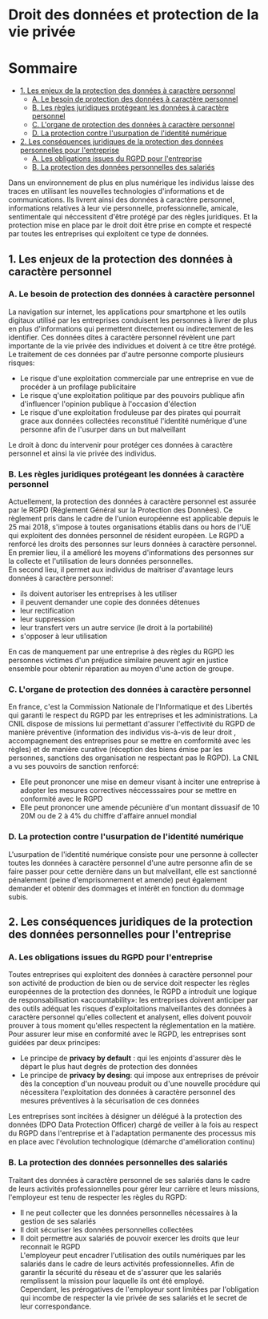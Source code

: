 # Droit des données et protection de la vie privée

# Sommaire
* [1. Les enjeux de la protection des données à caractère personnel](#1-les-enjeux-de-la-protection-des-données-à-caractère-personnel)
	* [A. Le besoin de protection des données à caractère personnel](#a-le-besoin-de-protection-des-données-à-caractère-personnel)
	* [B. Les règles juridiques protégeant les données à caractère personnel](#b-les-règles-juridiques-protégeant-les-données-à-caractère-personnel)
	* [C. L'organe de protection des données à caractère personnel](#c-lorgane-de-protection-des-données-à-caractère-personnel)
	* [D. La protection contre l'usurpation de l'identité numérique](#d-la-protection-contre-lusurpation-de-lidentité-numérique)
* [2. Les conséquences juridiques de la protection des données personnelles pour l'entreprise](#2-les-conséquences-juridiques-de-la-protection-des-données-personnelles-pour-lentreprise)
	* [A. Les obligations issues du RGPD pour l'entreprise](#a-les-obligations-issues-du-rgpd-pour-lentreprise)
	* [B. La protection des données personnelles des salariés](#b-la-protection-des-données-personnelles-des-salariés)

Dans un environnement de plus en plus numérique les individus laisse des traces en utilisant les nouvelles technologies d'informations et de 
communications. Ils livrent ainsi des données à caractère personnel, informations relatives à leur vie personnelle, professionnelle, amicale, 
sentimentale qui néccessitent d'être protégé par des règles juridiques. Et la protection mise en place par le droit doit être prise en compte et 
respecté par toutes les entreprises qui exploitent ce type de données.

## 1. Les enjeux de la protection des données à caractère personnel

### A. Le besoin de protection des données à caractère personnel

La navigation sur internet, les applications pour smartphone et les outils digitaux utilisé par les entreprises conduisent les personnes à livrer de 
plus en plus d'informations qui permettent directement ou indirectement de les identifier. Ces données dites à caractère personnel révèlent une part 
importante de la vie privée des individues et doivent à ce titre être protégé. Le traitement de ces données par d'autre personne comporte plusieurs 
risques:
* Le risque d'une exploitation commerciale par une entreprise en vue de procéder à un profilage publicitaire
* Le risque q'une exploitation politique par des pouvoirs publique afin d'influencer l'opinion publique à l'occasion d'élection
* Le risque d'une exploitation froduleuse par des pirates qui pourrait grace aux données collectées reconstitué l'identité numérique d'une personne 
afin de l'usurper dans un but malveillant

Le droit à donc du intervenir pour protéger ces données à caractère personnel et ainsi la vie privée des individus.

### B. Les règles juridiques protégeant les données à caractère personnel

Actuellement, la protection des données à caractère personnel est assurée par le RGPD (Réglement Général sur la Protection des Données). Ce règlement 
pris dans le cadre de l'union européenne est applicable depuis le 25 mai 2018, s'impose à toutes organisations établis dans ou hors de l'UE qui 
exploitent des données personnel de résident européen. Le RGPD a renforcé les droits des personnes sur leurs données à caractère personnel.  
En premier lieu, il a amélioré les moyens d'informations des personnes sur la collecte et l'utilisation de leurs données personnelles.  
En second lieu, il permet aux individus de maitriser d'avantage leurs données à caractère personnel:
* ils doivent autoriser les entreprises à les utiliser
* il peuvent demander une copie des données détenues
* leur rectification
* leur suppression
* leur transfert vers un autre service (le droit à la portabilité)
* s'opposer à leur utilisation

En cas de manquement par une entreprise à des règles du RGPD les personnes victimes d'un préjudice similaire peuvent agir en justice ensemble pour 
obtenir réparation au moyen d'une action de groupe.

### C. L'organe de protection des données à caractère personnel

En france, c'est la Commission Nationale de l'Informatique et des Libertés qui garanti le respect du RGPD par les entreprises et les administrations. 
La CNIL dispose de missions lui permettant d'assurer l'effectivité du RGPD de manière préventive (information des individus vis-à-vis de leur droit 
, accompagnement des entreprises pour se mettre en comformité avec les règles) et de manière curative (réception des biens émise par les personnes, 
sanctions des organisation ne respectant pas le RGPD). La CNIL a vu ses pouvoirs de sanction renforcé:
* Elle peut prononcer une mise en demeur visant à inciter une entreprise à adopter les mesures correctives néccesssaires pour se mettre en conformité 
avec le RGPD
* Elle peut prononcer une amende pécunière d'un montant dissuasif de 10 20M ou de 2 à 4% du chiffre d'affaire annuel mondial

### D. La protection contre l'usurpation de l'identité numérique

L'usurpation de l'identité numérique consiste pour une personne à collecter toutes les données à caractère personnel d'une autre personne afin de se 
faire passer pour cette dernière dans un but malveillant, elle est sanctionné pénalement (peine d'emprisonnement et amende) peut également demander et 
obtenir des dommages et intérêt en fonction du dommage subis.

## 2. Les conséquences juridiques de la protection des données personnelles pour l'entreprise

### A. Les obligations issues du RGPD pour l'entreprise

Toutes entreprises qui exploitent des données à caractère personnel pour son activité de production de bien ou de service doit respecter les règles 
européennes de la protection des données, le RGPD a introduit une logique de responsabilisation «accountability»: les entreprises doivent anticiper 
par des outils adéquat les risques d'exploitations malveillantes des données à caractère personnel qu'elles collectent et analysent, elles doivent 
pouvoir prouver à tous moment qu'elles respectent la réglementation en la matière.  Pour assurer leur mise en conformité avec le RGPD, les entreprises 
sont guidées par deux principes:
* Le principe de **privacy by default** : qui les enjoints d'assurer dès le départ le plus haut degrès de protection des données
* Le principe de **privacy by desing**: qui impose aux entreprises de prévoir dès la conception d'un nouveau produit ou d'une nouvelle procédure qui 
nécessitera l'exploitation des données à caractère personnel des mesures préventives à la sécurisation de ces données

Les entreprises sont incitées à désigner un délégué à la protection des données (DPO Data Protection Officer) chargé de veiller à la fois au respect 
du RGPD dans l'entreprise et à l'adaptation permanente des processus mis en place avec l'évolution technologique (démarche d'amélioration continu)

### B. La protection des données personnelles des salariés

Traitant des données à caractère personnel de ses salariés dans le cadre de leurs activités professionnelles pour gérer leur carrière et leurs 
missions, l'employeur est tenu de respecter les règles du RGPD:
* Il ne peut collecter que les données personnelles nécessaires à la gestion de ses salariés
* Il doit sécuriser les données personnelles collectées
* Il doit permettre aux salariés de pouvoir exercer les droits que leur reconnait le RGPD  
L'employeur peut encadrer l'utilisation des outils numériques par les salariés dans le cadre de leurs activités professionnelles. Afin de garantir la 
sécurité du réseau et de s'assurer que les salariés remplissent la mission pour laquelle ils ont été employé.  
Cependant, les prérogatives de l'employeur sont limitées par l'obligation qui incombe de respecter la vie privée de ses salariés et le secret de leur 
correspondance.
